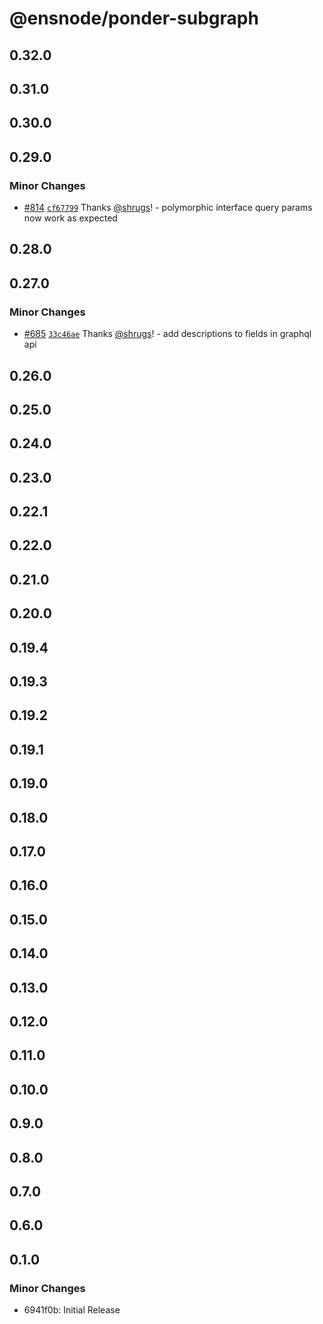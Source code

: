 # @ensnode/ponder-subgraph

## 0.32.0

## 0.31.0

## 0.30.0

## 0.29.0

### Minor Changes

- [#814](https://github.com/namehash/ensnode/pull/814) [`cf67799`](https://github.com/namehash/ensnode/commit/cf677992f73ef354ed57d19641d2093de23aacb4) Thanks [@shrugs](https://github.com/shrugs)! - polymorphic interface query params now work as expected

## 0.28.0

## 0.27.0

### Minor Changes

- [#685](https://github.com/namehash/ensnode/pull/685) [`33c46ae`](https://github.com/namehash/ensnode/commit/33c46aef7e452daafef189ec9fef7d16ce8ceecb) Thanks [@shrugs](https://github.com/shrugs)! - add descriptions to fields in graphql api

## 0.26.0

## 0.25.0

## 0.24.0

## 0.23.0

## 0.22.1

## 0.22.0

## 0.21.0

## 0.20.0

## 0.19.4

## 0.19.3

## 0.19.2

## 0.19.1

## 0.19.0

## 0.18.0

## 0.17.0

## 0.16.0

## 0.15.0

## 0.14.0

## 0.13.0

## 0.12.0

## 0.11.0

## 0.10.0

## 0.9.0

## 0.8.0

## 0.7.0

## 0.6.0

## 0.1.0

### Minor Changes

- 6941f0b: Initial Release
